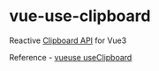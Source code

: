 # vue-use-clipboard
Reactive [Clipboard API](https://developer.mozilla.org/en-US/docs/Web/API/Clipboard_API) for Vue3

Reference - [vueuse useClipboard](https://vueuse.org/core/useClipboard/)